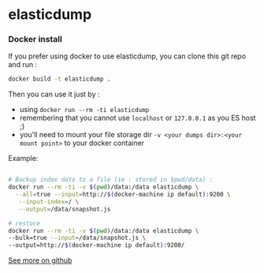 elasticdump
==================



### Docker install
If you prefer using docker to use elasticdump, you can clone this git repo and run :

```bash
docker build -t elasticdump .
```
Then you can use it just by :
- using `docker run --rm -ti elasticdump`
- remembering that you cannot use `localhost` or `127.0.0.1` as you ES host ;)
- you'll need to mount your file storage dir `-v <your dumps dir>:<your mount point>` to your docker container

Example:

```bash

# Backup index data to a file (ie : stored in $pwd/data) :
docker run --rm -ti -v $(pwd)/data:/data elasticdump \
  --all=true --input=http://$(docker-machine ip default):9200 \
   --input-index=/ \
   --output=/data/snapshot.js

# restore
docker run --rm -ti -v $(pwd)/data:/data elasticdump \
--bulk=true --input=/data/snapshot.js \
--output=http://$(docker-machine ip default):9200/

```




 [See more on github](https://github.com/taskrabbit/elasticsearch-dump)
